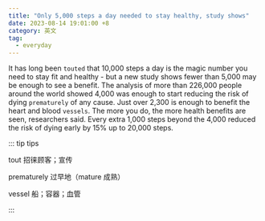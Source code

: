 ```yaml
---
title: "Only 5,000 steps a day needed to stay healthy, study shows"
date: 2023-08-14 19:01:00 +8
category: 英文
tag:
  - everyday
---
```


It has long been `touted` that 10,000 steps a day is the magic number you need to stay fit and healthy - but a new study shows fewer than 5,000 may be enough to see a benefit. The analysis of more than 226,000 people around the world showed 4,000 was enough to start reducing the risk of dying `prematurely` of any cause. Just over 2,300 is enough to benefit the heart and blood `vessels`. The more you do, the more health benefits are seen, researchers said. Every extra 1,000 steps beyond the 4,000 reduced the risk of dying early by 15% up to 20,000 steps.

::: tip tips

tout 招徕顾客；宣传

prematurely 过早地（mature 成熟）

vessel 船；容器；血管

:::

